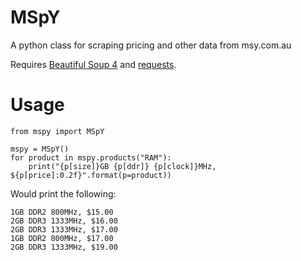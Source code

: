 MSpY
====

A python class for scraping pricing and other data from msy.com.au

Requires [Beautiful Soup 4](http://www.crummy.com/software/BeautifulSoup/) and [requests](http://docs.python-requests.org/en/latest/).

Usage
=====

    from mspy import MSpY

    mspy = MSpY()
    for product in mspy.products("RAM"):
        print("{p[size]}GB {p[ddr]} {p[clock]}MHz, ${p[price]:0.2f}".format(p=product))

Would print the following:

    1GB DDR2 800MHz, $15.00
    2GB DDR3 1333MHz, $16.00
    2GB DDR3 1333MHz, $17.00
    1GB DDR2 800MHz, $17.00
    2GB DDR3 1333MHz, $19.00
